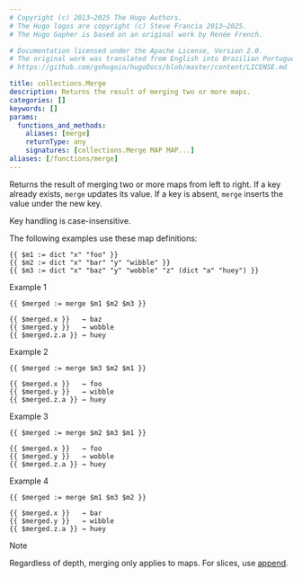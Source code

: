 ```yaml
---
# Copyright (c) 2013–2025 The Hugo Authors.
# The Hugo logos are copyright (c) Steve Francia 2013–2025.
# The Hugo Gopher is based on an original work by Renée French.

# Documentation licensed under the Apache License, Version 2.0.
# The original work was translated from English into Brazilian Portuguese.
# https://github.com/gohugoio/hugoDocs/blob/master/content/LICENSE.md

title: collections.Merge
description: Returns the result of merging two or more maps.
categories: []
keywords: []
params:
  functions_and_methods:
    aliases: [merge]
    returnType: any
    signatures: [collections.Merge MAP MAP...]
aliases: [/functions/merge]
---
```


Returns the result of merging two or more maps from left to right. If a key already exists, `merge` updates its value. If a key is absent, `merge` inserts the value under the new key.

Key handling is case-insensitive.

The following examples use these map definitions:

```go-html-template
{{ $m1 := dict "x" "foo" }}
{{ $m2 := dict "x" "bar" "y" "wibble" }}
{{ $m3 := dict "x" "baz" "y" "wobble" "z" (dict "a" "huey") }}
```

Example 1

```go-html-template
{{ $merged := merge $m1 $m2 $m3 }}

{{ $merged.x }}   → baz
{{ $merged.y }}   → wobble
{{ $merged.z.a }} → huey
```

Example 2

```go-html-template
{{ $merged := merge $m3 $m2 $m1 }}

{{ $merged.x }}   → foo
{{ $merged.y }}   → wibble
{{ $merged.z.a }} → huey
```

Example 3

```go-html-template
{{ $merged := merge $m2 $m3 $m1 }}

{{ $merged.x }}   → foo
{{ $merged.y }}   → wobble
{{ $merged.z.a }} → huey
```

Example 4

```go-html-template
{{ $merged := merge $m1 $m3 $m2 }}

{{ $merged.x }}   → bar
{{ $merged.y }}   → wibble
{{ $merged.z.a }} → huey
```

> [!note]
> Regardless of depth, merging only applies to maps. For slices, use [append](/functions/collections/append).
